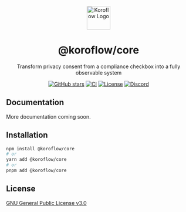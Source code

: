 <div align="center">
   <img src="https://koroflow.com/logo-icon.png" alt="Koroflow Logo" width="64" height="64" />
  <h1>@koroflow/core</h1>
  <p>Transform privacy consent from a compliance checkbox into a fully observable system</p>

  [![GitHub stars](https://img.shields.io/github/stars/koroflow/koroflow?style=flat-square)](https://github.com/koroflow/koroflow)
  [![CI](https://github.com/koroflow/koroflow/actions/workflows/ci.yml/badge.svg?style=flat-square)](https://github.com/koroflow/koroflow/actions/workflows/ci.yml)
  [![License](https://img.shields.io/badge/license-GPL--3.0-blue.svg?style=flat-square)](LICENSE)
  [![Discord](https://img.shields.io/discord/1312171102268690493?style=flat-square)](https://discord.gg/koroflow)
</div>

## Documentation

More documentation coming soon.

## Installation

```bash
npm install @koroflow/core
# or
yarn add @koroflow/core
# or
pnpm add @koroflow/core
```

## License

[GNU General Public License v3.0](https://github.com/koroflow/koroflow/blob/main/LICENSE)
